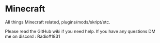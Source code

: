 # Minecraft
All things Minecraft related, plugins/mods/skript/etc.

Please read the GitHub wiki if you need help. If you have any questions DM me on discord : Radio#1831
